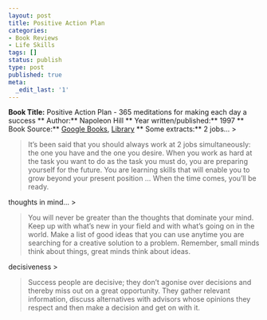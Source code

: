 ```yaml
---
layout: post
title: Positive Action Plan
categories:
- Book Reviews
- Life Skills
tags: []
status: publish
type: post
published: true
meta:
  _edit_last: '1'
---
```

**Book Title:** Positive Action Plan - 365 meditations for making each day a success ** Author:** Napoleon Hill ** Year written/published:** 1997 ** Book Source:** [Google Books](http://books.google.com/books?id=OT4AAAAACAAJ&dq=Positive+Action+Plan+hill), [Library](http://catalogue.nlb.gov.sg/cgi-bin/cw_cgi?fullRecord+5497+3002+13004350+1+1) ** Some extracts:** 2 jobs... >  

> It’s been said that you should always work at 2 jobs simultaneously: the one you have and the one you desire. When you work as hard at the task you want to do as the task you must do, you are preparing yourself for the future. You are learning skills that will enable you to grow beyond your present position … When the time comes, you’ll be ready.

thoughts in mind... >  

> You will never be greater than the thoughts that dominate your mind. Keep up with what’s new in your field and with what’s going on in the world. Make a list of good ideas that you can use anytime you are searching for a creative solution to a problem. Remember, small minds think about things, great minds think about ideas.

decisiveness >  

> Success people are decisive; they don’t agonise over decisions and thereby miss out on a great opportunity. They gather relevant information, discuss alternatives with advisors whose opinions they respect and then make a decision and get on with it.

